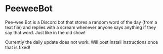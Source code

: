 # PeeweeBot
Pee-wee Bot is a Discord bot that stores a random word of the day (from a text file) and replies with a scream whenever anyone says anything if they say that word. Just like in the old show!

Currently the daily update does not work. Will post install instructions once that is fixed!